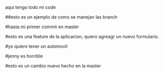 aqui tengo todo mi code

##esto es un ejemplo de como se manejan las branch

#hasta mi primer commit en master

#esto es una feature de la aplicacion, quiero agreagr un nuevo formulario.

#yo quiero tener un automovil

#jenny es horrible


#esto es un cambio nuevo hecho en la master
